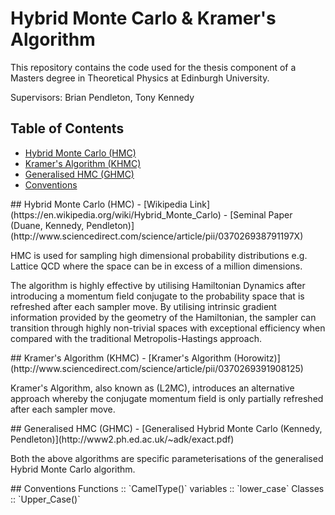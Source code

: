 Hybrid Monte Carlo & Kramer's Algorithm
===============
This repository contains the code used for the thesis component of a Masters degree in Theoretical Physics at Edinburgh University.

Supervisors: Brian Pendleton, Tony Kennedy

## Table of Contents
 - [Hybrid Monte Carlo (HMC)](#hmc)
 - [Kramer's Algorithm (KHMC)](#khmc)
 - [Generalised HMC (GHMC)](#ghmc)
 - [Conventions](#conv)

<a name="hmc"/>
## Hybrid Monte Carlo (HMC)
 - [Wikipedia Link](https://en.wikipedia.org/wiki/Hybrid_Monte_Carlo)
 - [Seminal Paper (Duane, Kennedy, Pendleton)](http://www.sciencedirect.com/science/article/pii/037026938791197X)
 
HMC is used for sampling high dimensional probability distributions e.g. Lattice QCD where the space can be in excess of a million dimensions. 

The algorithm is highly effective by utilising Hamiltonian Dynamics after introducing a momentum field conjugate to the probability space that is refreshed after each sampler move. By utilising intrinsic gradient information provided by the geometry of the Hamiltonian, the sampler can transition through highly non-trivial spaces with exceptional efficiency when compared with the traditional Metropolis-Hastings approach.

<a name="khmc"/>
## Kramer's Algorithm (KHMC)
 - [Kramer's Algorithm (Horowitz)](http://www.sciencedirect.com/science/article/pii/0370269391908125)
 
Kramer's Algorithm, also known as (L2MC), introduces an alternative approach whereby the conjugate momentum field is only partially refreshed after each sampler move.

<a name="ghmc"/>
## Generalised HMC (GHMC)
 - [Generalised Hybrid Monte Carlo (Kennedy, Pendleton)](http://www2.ph.ed.ac.uk/~adk/exact.pdf)

Both the above algorithms are specific parameterisations of the generalised Hybrid Monte Carlo algorithm.

<a name="conv"/>
## Conventions
Functions :: `CamelType()`
variables :: `lower_case`
Classes   :: `Upper_Case()`
